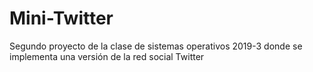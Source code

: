 # Mini-Twitter
Segundo proyecto de la clase de sistemas operativos 2019-3 donde se implementa una versión de la red social Twitter
